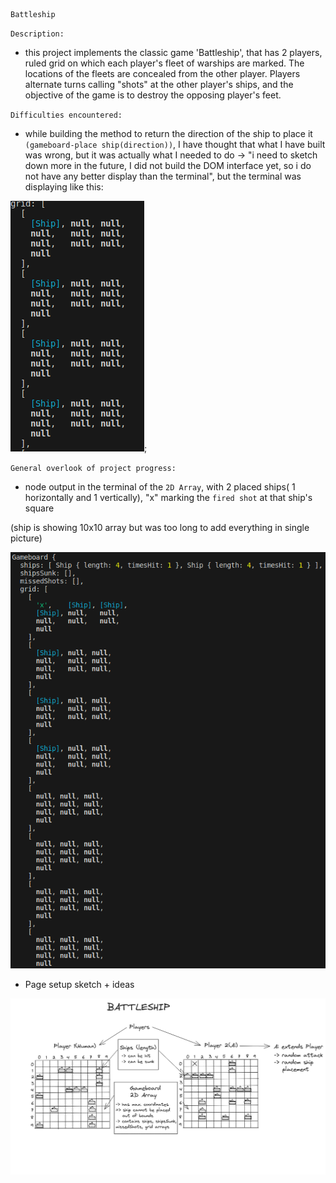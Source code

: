    Battleship

`Description: `
- this project implements the classic game 'Battleship', that has 2 players, ruled grid on which each player's fleet of warships are marked. The locations of the fleets are concealed from the other player. Players alternate turns calling "shots" at the other player's ships, and the objective of the game is to destroy the opposing player's feet.

`Difficulties encountered:`
- while building the method to return the direction of the ship to place it `(gameboard-place ship(direction))`, I have thought that what I have built was wrong, but it was actually what I needed to do -> "i need to sketch down more in the future, I did not build the DOM interface yet, so i do not have any better display than the terminal", but the terminal was displaying like this:

![Alt text](image.png);

`General overlook of project progress:`

- node output in the terminal of the `2D Array`, with 2 placed ships( 1 horizontally and 1 vertically), "x" marking the `fired shot` at that ship's square

(ship is showing 10x10 array but was too long to add everything in single picture)

![Alt text](image-1.png)

- Page setup sketch + ideas

![Alt text](image-2.png)